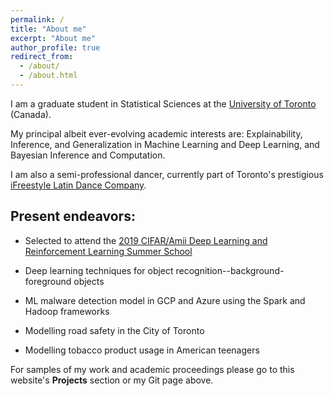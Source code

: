 ```yaml
---
permalink: /
title: "About me"
excerpt: "About me"
author_profile: true
redirect_from: 
  - /about/
  - /about.html
---
```


I am a graduate student in Statistical Sciences at the [University of Toronto](https://www.utoronto.ca/) (Canada).

My principal albeit ever-evolving academic interests are: Explainability, Inference, and Generalization in Machine Learning and Deep Learning, and Bayesian Inference and Computation.

I am also a semi-professional dancer, currently part of Toronto's prestigious [iFreestyle Latin Dance Company](http://www.ifreestyle.ca/).

Present endeavors:
---

* Selected to attend the [2019 CIFAR/Amii Deep Learning and Reinforcement Learning Summer School](https://dlrlsummerschool.ca/)

* Deep learning techniques for object recognition--background-foreground objects

* ML malware detection model in GCP and Azure using the Spark and Hadoop frameworks

* Modelling road safety in the City of Toronto

* Modelling tobacco product usage in American teenagers

For samples of my work and academic proceedings please go to this website's **Projects** section or my Git page above.